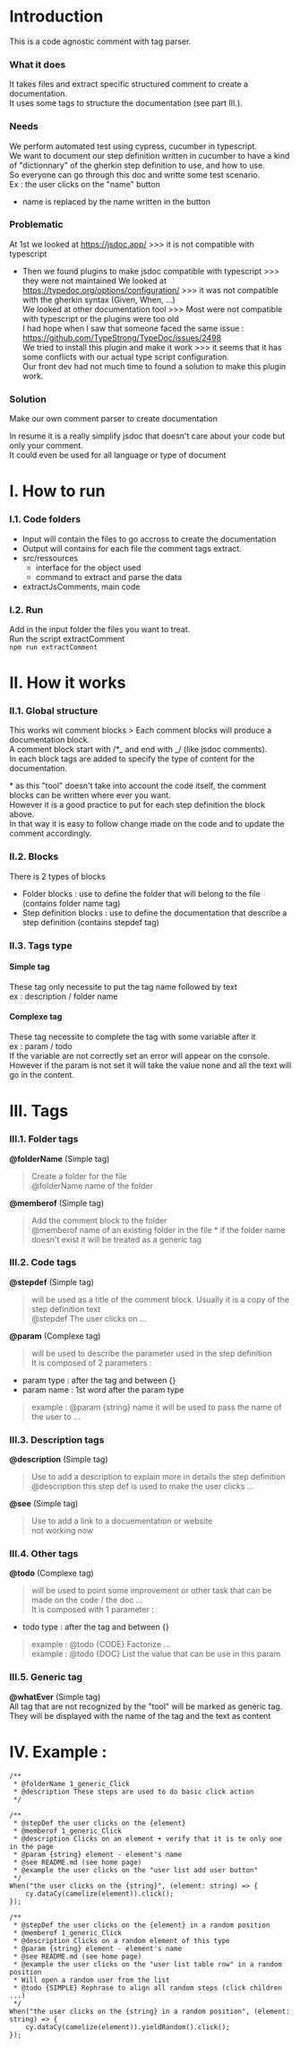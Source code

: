 # Introduction
This is a code agnostic comment with tag parser.

### What it does

It takes files and extract specific structured comment to create a documentation.<br />
It uses some tags to structure the documentation (see part III.).

### Needs

We perform automated test using cypress, cucumber in typescript.<br />
We want to document our step definition written in cucumber to have a kind of "dictionnary" of the gherkin step definition to use, and how to use.<br />
So everyone can go through this doc and writte some test scenario.<br />
Ex : the user clicks on the "name" button

- name is replaced by the name written in the button

### Problematic

At 1st we looked at https://jsdoc.app/ >>> it is not compatible with typescript

- Then we found plugins to make jsdoc compatible with typescript >>> they were not maintained
  We looked at https://typedoc.org/options/configuration/ >>> it was not compatible with the gherkin syntax (Given, When, ...)<br />
  We looked at other documentation tool >>> Most were not compatible with typescript or the plugins were too old<br />
  I had hope when I saw that someone faced the same issue : https://github.com/TypeStrong/TypeDoc/issues/2498<br />
  We tried to install this plugin and make it work >>> it seems that it has some conflicts with our actual type script configuration.<br />
  Our front dev had not much time to found a solution to make this plugin work.<br />

### Solution

Make our own comment parser to create documentation

In resume it is a really simplify jsdoc that doesn't care about your code but only your comment.<br />
It could even be used for all language or type of document

# I. How to run

### I.1. Code folders

- Input will contain the files to go accross to create the documentation
- Output will contains for each file the comment tags extract.
- src/ressources
  - interface for the object used
  - command to extract and parse the data
- extractJsComments, main code

### I.2. Run

Add in the input folder the files you want to treat.<br />
Run the script extractComment <br/>
`npm run extractComment`

# II. How it works

### II.1. Global structure

This works wit comment blocks > Each comment blocks will produce a documentation block.<br />
A comment block start with /\*_ and end with _/ (like jsdoc comments).<br />
In each block tags are added to specify the type of content for the documentation.<br />

\* as this "tool" doesn't take into account the code itself, the comment blocks can be written where ever you want. <br/>
However it is a good practice to put for each step definition the block above.<br />
In that way it is easy to follow change made on the code and to update the comment accordingly.

### II.2. Blocks

There is 2 types of blocks

- Folder blocks : use to define the folder that will belong to the file (contains folder name tag)
- Step definition blocks : use to define the documentation that describe a step definition (contains stepdef tag)

### II.3. Tags type

#### Simple tag

These tag only necessite to put the tag name followed by text <br />
ex : description / folder name

#### Complexe tag

These tag necessite to complete the tag with some variable after it<br />
ex : param / todo<br />
If the variable are not correctly set an error will appear on the console. However if the param is not set it will take the value none and all the text will go in the content.<br />

# III. Tags

### III.1. Folder tags

**@folderName** (Simple tag)

> Create a folder for the file<br />
> @folderName name of the folder

**@memberof** (Simple tag)

> Add the comment block to the folder <br />
> @memberof name of an existing folder in the file \* if the folder name doesn't exist it will be treated as a generic tag

### III.2. Code tags

**@stepdef** (Simple tag)

> will be used as a title of the comment block. Usually it is a copy of the step definition text<br />
> @stepdef The user clicks on ...

**@param** (Complexe tag)

> will be used to describe the parameter used in the step definition <br />
> It is composed of 2 parameters :

- param type : after the tag and between {}
- param name : 1st word after the param type

> example : @param {string} name it will be used to pass the name of the user to ...

### III.3. Description tags

**@description** (Simple tag)

> Use to add a description to explain more in details the step definition<br />
> @description this step def is used to make the user clicks ...

**@see** (Simple tag)

> Use to add a link to a docuementation or website<br />
> not working now

### III.4. Other tags

**@todo** (Complexe tag)

> will be used to point some improvement or other task that can be made on the code / the doc ...<br />
> It is composed with 1 parameter :

- todo type : after the tag and between {}

> example : @todo {CODE} Factorize ...<br />
> example : @todo {DOC} List the value that can be use in this param

### III.5. Generic tag

**@whatEver** (Simple tag)<br />
All tag that are not recognized by the "tool" will be marked as generic tag.<br />
They will be displayed with the name of the tag and the text as content

# IV. Example :
```
/**
 * @folderName 1_generic_Click
 * @description These steps are used to do basic click action
 */

/**
 * @stepDef the user clicks on the {element}
 * @memberof 1_generic_Click
 * @description Clicks on an element + verify that it is te only one in the page
 * @param {string} element - element's name
 * @see README.md (see home page)
 * @example the user clicks on the "user list add user button"
 */
When("the user clicks on the {string}", (element: string) => {
	cy.dataCy(camelize(element)).click();
});

/**
 * @stepDef the user clicks on the {element} in a random position
 * @memberof 1_generic_Click
 * @description Clicks on a random element of this type
 * @param {string} element - element's name
 * @see README.md (see home page)
 * @example the user clicks on the "user list table row" in a random position
 * Will open a random user from the list
 * @todo {SIMPLE} Rephrase to align all random steps (click children ...) 
 */
When("the user clicks on the {string} in a random position", (element: string) => {
	cy.dataCy(camelize(element)).yieldRandom().click();
});

```
